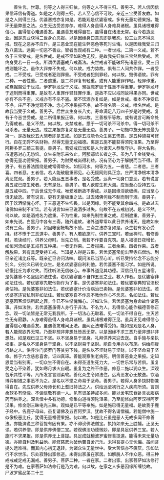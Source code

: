 <!-- { "loadSidebar": true } -->
　　善生言。世尊。何等之人得三归依。何等之人不得三归。善男子。若人信因信果信谛信有得道。如是之人则得三归。若人至心信不可败。亲近三宝受善友教。如是之人则得三归。优婆塞戒亦复如是。若能观是优婆塞戒。多有无量功德果报。能坏无量弊恶之法。众生无边受苦亦尔。难得人身虽得人身难具诸根。虽具诸根难得信心。虽得信心难遇善友。虽遇善友难得自在。虽得自在诸法无常。我今若造恶业。因是恶业获得二世身心恶报。以是因缘身口意恶即是我怨。设三业恶不得恶报。现在之恶亦不应作。是三恶业现在能生弊恶色等死时生悔。以是因缘我受三归及八斋法。远离一切恶不善业。智者当观戒有二种。一者世戒。二第一义戒。若不依于三宝受戒。是名世戒。是戒不坚如彩色无胶。是故我先归依三宝然后受戒。若终身受若一日一夜。所谓优婆塞戒八戒斋法。夫世戒者不能破坏先诸恶业。受三归戒则能坏之。虽作大罪亦不失戒。何以故。戒力势故。俱有二人同共作罪。一者受戒。二不受戒。已受戒者犯则罪重。不受戒者犯则罪轻。何以故。毁佛语故。罪有二种。一者性重。二者遮重。是二种罪复有轻重。或有人能重罪作轻。轻罪作重。如鸯掘魔受于世戒。伊罗钵龙受于义戒。鸯掘魔罗破于性重不得重罪。伊罗钵龙坏于遮制而得重罪。是故有人重罪作轻轻罪作重。是故不应以戒同故得果亦同。世戒亦有不杀不盗。义戒亦有不杀不盗。至不饮酒亦复如是。如是世戒。根本不净受已不净。庄严不净觉观不净。念心不净果报不净。故不得名第一义戒。唯名世戒。是故我当受于义戒。善男子。后世众生身长八丈。寿命满足八万四千岁是时受戒。复有于今恶世受戒。是二所得果报正等。何以故。三善根平等故。或有说言可断命处乃得戒者。是义不然。何以故。夫禁戒者。悉于一切可杀不可杀中。得一切可杀不可杀者。无量无边。戒之果报亦复如是无量无边。善男子。一切施中施无怖畏最为第一。是故我说五大施者即是五戒。如是五戒能令众生离五怖畏。是五种施易可修行。自在无碍不失财物。然得无量无边福德。离是五施不能获得须陀洹果。乃至得阿耨多罗三藐三菩提。善男子。若受戒已当知是人为诸天人恭敬守护。得大名称。虽遭恶对心无愁恼。众生亲附乐来依止。阿那邠坻长者之子。虽为八千金钱受戒。亦得无量功德果报。善男子。为财受戒尚得利益。况有至心为于解脱而当不得。善男子。有五善法围绕是戒常得增长。如恒河水。何等为五。一者慈。二者悲。三者喜。四者忍。五者信。若人能破殷重邪见。心无疑网则具正念。庄严清净根本清净离恶觉观。善男子。若人能远五恶事者。是名受戒。远离一切身口意恶。若有说言离五戒已度生死者。无有是处。善男子。若人欲度生死大海。应当至心受持五戒。是五戒中四。于后世成无作戒。唯爱难断故不得成。以是因缘淫欲缠绵。应当至心慎无放逸。若有说言。更有无量极重之法。过去诸佛何缘不制而制于酒。善男子。因于饮酒惭愧心坏。于三恶道不生怖畏。以是因缘。则不能受其余四戒。是故过去诸佛如来制不听饮。若有说言如来已说酒多过失。何故不在五戒初说。是义不然。何以故。如是酒戒名为遮重。不为性重。如来先制性重之戒。后制遮重。善男子。如来先说。白黑月中各有三斋。随外道故。诸外道辈常以此日供养诸天。是故如来说有三斋。善男子。如因帐窗帐勒故不堕。三斋之法亦复如是。众生若有发心受持。终不堕于三恶道中。善男子。有人若欲施时。供养三宝时。若坐禅时。若修善时。若读经时。供养父母时。当先立制。我若不作要自克罚。是人福德日夜增长。如恒河流如是五戒有五种果。一者无作果。二者报果。三者余果。四者作果。五者解脱果。若有具足受持五戒。当知是人得是五果。若优婆塞常能出至寺庙僧坊。到已亲近诸比丘等。既亲近已咨问法味。既问法已当至心听。听已受持忆念不忘能分别义。分别义已转化众生。是名优婆塞自利利他。若优婆塞不能习学。如是所说。轻慢比丘为求过失。而往听法无信敬心。奉事外道见其功德。深信日月五星诸宿。是优婆塞不名坚固如法住也。若优婆塞虽不自作五恶之业。教人作者。是优婆塞非如法住也。若优婆塞先取他物许为了事。是优婆塞非如法住。若优婆塞典知官津税卖估物。是优婆塞非如法住。若优婆塞计价治病治已卖物。是优婆塞非如法住。若优婆塞违官私制非如法住。若优婆塞自不作恶不教他作心不念恶。名如法住。若优婆塞因客烦恼所起之罪。作已不生惭愧悔心。非如法住。若优婆塞为身命故作诸恶事。非如法住。若优婆塞虽得人身行于非法。不名为人。若得信心能作福德善修正念。观一切法皆是无常无我我所。于一切法心无取着。见一切法不得自在。生灭苦空无有寂静。人身难得虽得人身难具诸根。虽具诸根难得正见。虽具正见难得信心虽得信心难遇善友。虽遇善友难闻正法。虽闻正法难得受持。能如是观是名人身。若人能观欲界无常。乃至非想非非想处皆悉无常。以是因缘不求三恶乃至非想非非想处。如是观已见三不坚。以不坚身易于坚身。礼拜供养来迎去送。自手施与亲执福事。是名以不坚身易于坚身。以不坚财易于坚财。能自食用亦以布施。供给病瘦行路之人。供养沙门婆罗门等贫穷下贱。是名以不坚财易于坚财。以不坚命易于坚命。修于六念慈悲喜舍。证四真谛。善能观察生老病死。明信善恶业之果报。定知恩爱当有别离。一切众生不得自在。未得圣道生死力大。一切世乐常与苦俱。虽复受之心不染着。犹如寒月求火自暖。虽复为之终不作恶。修忍二施以润众生。深观苦乐其性平等。凡所发言言则柔软。善化众生令如法住。远离恶友心无放逸。饮酒博弈射猎之事悉不为之。是名以不坚之命易于坚命。善男子。若得人身多饶财物兼得自在。先应供养父母师长和上耆旧持法之人。供给远至初行之人疾病所须。言则柔软多有惭愧。不偏信敬有德一人。见有贤圣持戒多闻。能以舍宅饮食卧具衣服病药而供养之。深言僧中多有功德。修集向道得须陀洹果。乃至能修向阿罗汉得阿罗汉果。修金刚三昧电光三昧。观如是已平等奉施。如是施已得无量福。是故我于鹿子经中。告鹿子母曰。虽复请佛及五百阿罗汉。犹故不得名请僧福。若能僧中施一似像极恶比丘。犹得无量福德果报。何以故。如是比丘虽是恶人无戒多闻不修善法。亦能演说三种菩提有因有果。亦不诽谤佛法僧宝。执持如来无上胜幡。正见无谬。若供养僧。即是供养佛僧二宝。若观佛法功德微妙。即是具足供养三宝。若人施时不求果报。即是供养无上菩提。具足成就檀波罗蜜修菩提道。能得未来无量功德。亦能自利及利益他。能修慈悲为破他苦自舍己乐。未得菩提心无忧悔。虽闻菩提久远难得。而其内心初无退转。为诸众生无量世中。受大苦恼亦不疲厌。乐如法行不求世乐。乐处寂静出家修道。未得出家虽在家居。如解脱人不作众恶。得三种戒戒戒定戒无漏戒。善男子。菩萨二种。一者在家。二者出家。出家菩萨如法修行是不为难。在家菩萨如法修行是乃为难。何以故。在家之人多恶因缘所缠绕故。
尸波罗蜜品第二十三
